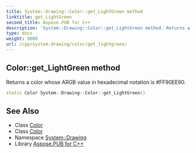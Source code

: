 ```yaml
---
title: System::Drawing::Color::get_LightGreen method
linktitle: get_LightGreen
second_title: Aspose.PUB for C++
description: 'System::Drawing::Color::get_LightGreen method. Returns a color whose ARGB value in hexadecimal notation is #FF90EE90 in C++.'
type: docs
weight: 9000
url: /cpp/system.drawing/color/get_lightgreen/
---
```

## Color::get_LightGreen method


Returns a color whose ARGB value in hexadecimal notation is #FF90EE90.

```cpp
static Color System::Drawing::Color::get_LightGreen()
```

## See Also

* Class [Color](../)
* Class [Color](../)
* Namespace [System::Drawing](../../)
* Library [Aspose.PUB for C++](../../../)
